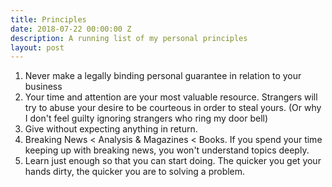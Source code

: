 ```yaml
---
title: Principles
date: 2018-07-22 00:00:00 Z
description: A running list of my personal principles
layout: post
---
```


1. Never make a legally binding personal guarantee in relation to your business
2. Your time and attention are your most valuable resource. Strangers will try to abuse your desire to be courteous in order to steal yours. (Or why I don't feel guilty ignoring strangers who ring my door bell)
3. Give without expecting anything in return.
4. Breaking News < Analysis & Magazines < Books. If you spend your time keeping up with breaking news, you won't understand topics deeply.
5. Learn just enough so that you can start doing. The quicker you get your hands dirty, the quicker you are to solving a problem. 

